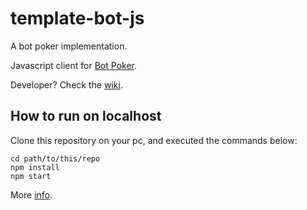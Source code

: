 # template-bot-js

A bot poker implementation.

Javascript client for [Bot Poker](https://botpoker.herokuapp.com/about).

Developer? Check the [wiki](https://botpoker.herokuapp.com/wiki).

## How to run on localhost

Clone this repository on your pc, and executed the commands below:

```
cd path/to/this/repo
npm install
npm start
```

More [info](https://docs.npmjs.com/).
